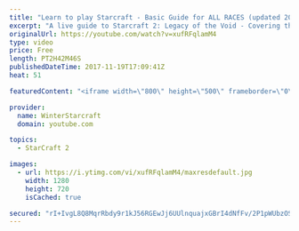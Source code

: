 ```yaml
---
title: "Learn to play Starcraft - Basic Guide for ALL RACES (updated 2017)"
excerpt: "A live guide to Starcraft 2: Legacy of the Void - Covering the basics and build orders for all of the races, and covering the important decisions to be made early in the game.  Not a step by step guide but a demonstration once you have the very basics of the units and races!"
originalUrl: https://youtube.com/watch?v=xufRFqlamM4
type: video
price: Free
length: PT2H42M46S
publishedDateTime: 2017-11-19T17:09:41Z
heat: 51

featuredContent: "<iframe width=\"800\" height=\"500\" frameborder=\"0\" src=\"https://www.youtube.com/embed/xufRFqlamM4\" allow=\"accelerometer; autoplay; encrypted-media; gyroscope; picture-in-picture\" allowfullscreen></iframe>"

provider:
  name: WinterStarcraft
  domain: youtube.com

topics:
  - StarCraft 2

images:
  - url: https://i.ytimg.com/vi/xufRFqlamM4/maxresdefault.jpg
    width: 1280
    height: 720
    isCached: true

secured: "rI+IvgL8Q8MqrRbdy9r1kJ56RGEwJj6UUlnquajxGBrI4dNfFv/2P1pWUbzOS0jb6/SDsCjDHwdNcwz0fXHmUlZnXrEtmoDjykUDE992qZGzSvqLaZ2ep1PUVaHBeqmCwSF4IhvhldPtnfVsDS3hozKzRuFPkJPFN4UBiY9QibfsoelEEpzEg9BJDDRO+kvrgahfJOCnY8D7iYLxnOmy2FdlOSitAqVNVNdZPD5K4PmkZvxxowAN9Cru6g9QVAkgPrCG6VppHp0t06m9i1cCFSsxCiLJP73ypxBQGWheMyBJuvpdypJKq8LGfJ09P0HnsQYkRY2eGA9bV8su6YuyFJ2GTAK+A09DMpGHWAu2XZ/I99cBgM0pv8ABYtZWGyVvBwtcBxD13Cr5wKB0Cxn4P1oqA+bKg3rG/xJXGmjrLlH+yUz3+5qcJ3z2u3VEYrOV;GZCJSIU0mK5RYRhU4TOvDw=="
---
```


